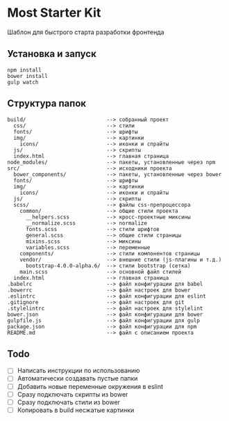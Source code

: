 # Most Starter Kit

Шаблон для быстрого старта разработки фронтенда

## Установка и запуск

```
npm install
bower install
gulp watch
```

## Структура папок

```
build/                          --> собранный проект
  css/                          --> стили
  fonts/                        --> шрифты
  img/                          --> картинки
    icons/                      --> иконки и спрайты
  js/                           --> скрипты
  index.html                    --> главная страница
node_modules/                   --> пакеты, установленные через npm
src/                            --> исходники проекта
  bower_components/             --> пакеты, установленные через bower
  fonts/                        --> шрифты
  img/                          --> картинки
    icons/                      --> иконки и спрайты
  js/                           --> скрипты
  scss/                         --> файлы css-препроцессора
    common/                     --> общие стили проекта
      __helpers.scss            --> кросс-проектные миксины
      __normalize.scss          --> normalize
      fonts.scss                --> стили шрифтов
      general.scss              --> общие стили страницы
      mixins.scss               --> миксины
      variables.scss            --> переменные
    components/                 --> стили компонентов страницы
    vendor/                     --> внешние стили (js-плагины и т.д.)
      bootstrap-4.0.0-alpha.6/  --> стили bootstrap (сетка)
    main.scss                   --> основной файл стилей
  index.html                    --> главная страница
.babelrc                        --> файл конфигурации для babel
.bowerrc                        --> файл настроек для bower
.eslintrc                       --> файл конфигурации для eslint
.gitignore                      --> файл настроек для git
.stylelintrc                    --> файл настроек для stylelint
bower.json                      --> файл конфигурации для bower
gulpfile.js                     --> файл конфигурации для gulp
package.json                    --> файл конфигурации для npm
README.md                       --> файл с описанием проекта
```

## Todo

* [ ] Написать инструкции по использованию
* [ ] Автоматически создавать пустые папки
* [ ] Добавить новые переменные окружения в eslint
* [ ] Сразу подключать скрипты из bower
* [ ] Сразу подключать стили из bower
* [ ] Копировать в build несжатые картинки